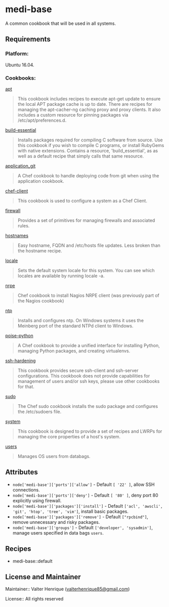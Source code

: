 # medi-base

A common cookbook that will be used in all systems.

## Requirements

### Platform:

Ubuntu 16.04.

### Cookbooks:

[apt](https://supermarket.chef.io/cookbooks/apt)
> This cookbook includes recipes to execute apt-get update to ensure the local APT package cache is up to date. There are recipes for managing the apt-cacher-ng caching proxy and proxy clients. It also includes a custom resource for pinning packages via /etc/apt/preferences.d.


[build-essential](https://supermarket.chef.io/cookbooks/build-essential)
>Installs packages required for compiling C software from source. Use this cookbook if you wish to compile C programs, or install RubyGems with native extensions. Contains a resource, 'build_essential', as as well as a default recipe that simply calls that same resource.


[application_git](https://supermarket.chef.io/cookbooks/application_git)
>A Chef cookbook to handle deploying code from git when using the application cookbook.


[chef-client](https://supermarket.chef.io/cookbooks/chef-client)
>This cookbook is used to configure a system as a Chef Client.


[firewall](https://supermarket.chef.io/cookbooks/firewall)
>Provides a set of primitives for managing firewalls and associated rules.


[hostnames](https://supermarket.chef.io/cookbooks/hostnames)
>Easy hostname, FQDN and /etc/hosts file updates. Less broken than the hostname recipe.


[locale](https://supermarket.chef.io/cookbooks/locale)
>Sets the default system locale for this system. You can see which locales are available by running locale -a.


[nrpe](https://supermarket.chef.io/cookbooks/nrpe)
>Chef cookbook to install Nagios NRPE client (was previously part of the Nagios cookbook)


[ntp](https://supermarket.chef.io/cookbooks/ntp)
>Installs and configures ntp. On Windows systems it uses the Meinberg port of the standard NTPd client to Windows.


[poise-python](https://supermarket.chef.io/cookbooks/poise-python)
>A Chef cookbook to provide a unified interface for installing Python, managing Python packages, and creating virtualenvs.


[ssh-hardening](https://supermarket.chef.io/cookbooks/ssh-hardening)
>This cookbook provides secure ssh-client and ssh-server configurations. This cookbook does not provide capabilities for management of users and/or ssh keys, please use other cookbooks for that.


[sudo](https://supermarket.chef.io/cookbooks/sudo)
>The Chef sudo cookbook installs the sudo package and configures the /etc/sudoers file.


[system](https://supermarket.chef.io/cookbooks/system)
>This cookbook is designed to provide a set of recipes and LWRPs for managing the core properties of a host's system.


[users](https://supermarket.chef.io/cookbooks/users)
>Manages OS users from databags.

## Attributes

- `node['medi-base']['ports']['allow']` - Default `[ '22' ]`, allow SSH connections.
- `node['medi-base']['ports']['deny']` - Default `[ '80' ]`, deny port 80 explicitly using firewall.
- `node['medi-base']['packages']['install']` - Default `['acl', 'awscli', 'git', 'htop', 'tree', 'vim']`, install basic packages.
- `node['medi-base']['packages']['remove']` - Default `["rpcbind"]`, remove unnecessary and risky packages.
- `node['medi-base']['groups']` - Default `['developer', 'sysadmin']`, manage users specified in data bags `users`.

## Recipes

- medi-base::default

## License and Maintainer

Maintainer:: Valter Henrique (valterhenrique85@gmail.com)

License:: All rights reserved
